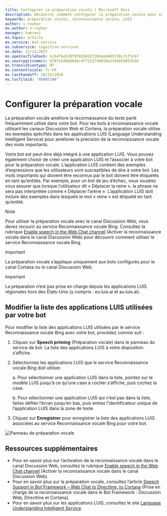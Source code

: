 ```yaml
---
title: Configurer la préparation vocale | Microsoft Docs
description: Découvrez comment configurer la préparation vocale pour votre service de bot à l’aide du Portail Azure.
keywords: préparation vocale, reconnaissance vocale, LUIS
author: v-royhar
ms.author: v-royhar
manager: kamrani
ms.topic: article
ms.service: bot-service
ms.subservice: cognitive-services
ms.date: 12/13/2017
ms.openlocfilehash: 5cb47be530f9f82d83272684e6405730c72f3cb7
ms.sourcegitcommit: b78fe3d8dd604c4f7233740658a229e85b8535dd
ms.translationtype: HT
ms.contentlocale: fr-FR
ms.lasthandoff: 10/24/2018
ms.locfileid: "49997148"
---
```

# <a name="configure-speech-priming"></a>Configurer la préparation vocale

La préparation vocale améliore la reconnaissance du texte parlé fréquemment utilisé dans votre bot. Pour les bots à reconnaissance vocale utilisant les canaux Discussion Web et Cortana, la préparation vocale utilise les exemples spécifiés dans les applications LUIS (Language Understanding Intelligent Service) pour améliorer la précision de la reconnaissance vocale des mots importants.

Votre bot est peut-être déjà intégré à une application LUIS. Vous pouvez également choisir de créer une application LUIS et l’associer à votre bot pour la préparation vocale. L’application LUIS contient des exemples d’expressions que les utilisateurs sont susceptibles de dire à votre bot. Les mots importants qui doivent être reconnus par le bot doivent être étiquetés en tant qu’entités. Par exemple, pour un bot de jeu d’échec, vous voudrez vous assurer que lorsque l’utilisateur dit « Déplacer la reine », la phrase ne sera pas interprétée comme « Déplacer l’arène ». L’application LUIS doit inclure des exemples dans lesquels le mot « reine » est étiqueté en tant qu’entité.

> [!NOTE]
> Pour utiliser la préparation vocale avec le canal Discussion Web, vous devez recourir au service Reconnaissance vocale Bing. Consultez la rubrique [Enable speech in the Web Chat channel](~/bot-service-channel-connect-webchat-speech.md) (Activer la reconnaissance vocale dans le canal Discussion Web) pour découvrir comment utiliser le service Reconnaissance vocale Bing.

> [!IMPORTANT]
> La préparation vocale s’applique uniquement aux bots configurés pour le canal Cortana ou le canal Discussion Web.

> [!IMPORTANT]
> La préparation n’est pas prise en charge depuis les applications LUIS régionales hors des États-Unis (y compris : eu.luis.ai et au.luis.ai).

## <a name="change-the-list-of-luis-apps-your-bot-uses"></a>Modifier la liste des applications LUIS utilisées par votre bot

Pour modifier la liste des applications LUIS utilisées par le service Reconnaissance vocale Bing avec votre bot, procédez comme suit :

1. Cliquez sur **Speech priming** (Préparation vocale) dans le panneau du service de bot. La liste des applications LUIS à votre disposition s’affiche.
2. Sélectionnez les applications LUIS que le service Reconnaissance vocale Bing doit utiliser.
 
    a. Pour sélectionner une application LUIS dans la liste, pointez sur le modèle LUIS jusqu’à ce qu’une case à cocher s’affiche, puis cochez la case.
     
    b. Pour sélectionner une application LUIS qui n’est pas dans la liste, faites défiler l’écran jusqu’en bas, puis entrez l’identificateur unique de l’application LUIS dans la zone de texte.
     
3. Cliquez sur **Enregistrer** pour enregistrer la liste des applications LUIS associées au service Reconnaissance vocale Bing pour votre bot.

![Panneau de préparation vocale](~/media/bot-service-manage-speech-priming/speech-priming.png)

## <a name="additional-resources"></a>Ressources supplémentaires

- Pour en savoir plus sur l’activation de la reconnaissance vocale dans le canal Discussion Web, consultez la rubrique [Enable speech in the Web Chat channel](~/bot-service-channel-connect-webchat-speech.md) (Activer la reconnaissance vocale dans le canal Discussion Web).
- Pour en savoir plus sur la préparation vocale, consultez l’article [Speech Support in Bot Framework – Web Chat to Directline, to Cortana](https://blog.botframework.com/2017/06/26/Speech-To-Text/) (Prise en charge de la reconnaissance vocale dans le Bot Framework : Discussion Web, Directline et Cortana).
- Pour en savoir plus sur les applications LUIS, consultez le site [Language Understanding Intelligent Service](https://www.luis.ai).
